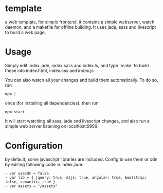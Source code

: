template
========

a web template, for simple frontend. it contains a simple webserver, watch daemon, and a makefile for offline building. It uses jade, sass and livescript to build a web page.


Usage
========

Simply edit index.jade, index.sass and index.ls, and type 'make' to build these into index.html, index.css and index.js.

You can also watch all your changes and build them automatically. To do so, run

    npm i

once (for installing all dependencies), then run

    npm start

It will start watching all sass, jade and livescript changes, and also run a simple web server listening on localhost:9999.


Configuration
========

by default, some javascript libraries are included. Config to use them or cdn by editing following code in index.jade:

    - var usecdn = false
    - var lib = { jquery: true, d3js: true, angular: true, bootstrap: false, semantic: true }
    - var assets = "/assets"

